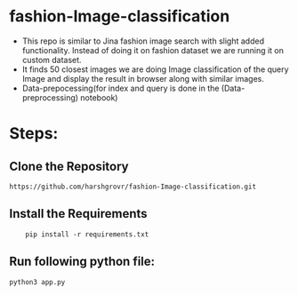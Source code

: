 # fashion-Image-classification

- This repo is similar to Jina fashion image search with slight added functionality. Instead of doing it on fashion dataset we are running it on custom dataset.
- It finds 50 closest images we are doing Image classification of the query Image and display the result in browser along with similar images.
- Data-prepocessing(for index and query is done in the (Data-preprocessing) notebook)


# Steps:

## Clone the Repository 
```
https://github.com/harshgrovr/fashion-Image-classification.git
```
## Install the Requirements

```
    pip install -r requirements.txt
```
## Run following python file:
```
python3 app.py
```
